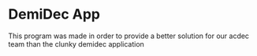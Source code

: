 # DemiDec App
This program was made in order to provide a better solution for our acdec team than the clunky demidec application
